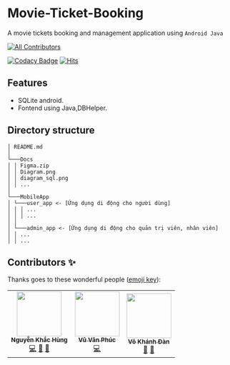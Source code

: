 # Movie-Ticket-Booking

A movie tickets booking and management application using `Android Java`

<!-- ALL-CONTRIBUTORS-BADGE:START - Do not remove or modify this section -->
[![All Contributors](https://img.shields.io/badge/all_contributors-3-orange.svg?style=flat-square)](#contributors-)
<!-- ALL-CONTRIBUTORS-BADGE:END -->

[![Codacy Badge](https://api.codacy.com/project/badge/Grade/b231badd3e184bf1b1cac6df7e21a374)](https://app.codacy.com/gh/hoc081098/Movie-Ticket-Booking?utm_source=github.com&utm_medium=referral&utm_content=hoc081098/Movie-Ticket-Booking&utm_campaign=Badge_Grade_Settings)
[![Hits](https://hits.seeyoufarm.com/api/count/incr/badge.svg?url=https%3A%2F%2Fgithub.com%2Fhoc081098%2FMovie-Ticket-Booking&count_bg=%23A16CF7&title_bg=%23555555&icon=&icon_color=%23E7E7E7&title=hits&edge_flat=true)](https://hits.seeyoufarm.com)

## Features

-   SQLite android.
-   Fontend using Java,DBHelper.

## Directory structure
```
│ README.md
│
└───Docs
│ │ Figma.zip
│ │ Diagram.png
│ │ diagram_sql.png
│ │ ...
│
└───MobileApp
│ └───user_app <- [Ứng dụng di động cho người dùng]
│ │ │ ...
│ │ │ ...
│ │
│ └───admin_app <- [Ứng dụng di động cho quản trị viên, nhân viên]
│ │ ...
│ │ ...
```


## Contributors ✨

Thanks goes to these wonderful people ([emoji key](https://allcontributors.org/docs/en/emoji-key)):

<!-- ALL-CONTRIBUTORS-LIST:START - Do not remove or modify this section -->
<!-- prettier-ignore-start -->
<!-- markdownlint-disable -->
<table>
  <tr>
    <td align="center"><a href="https://github.com/khachung2312"><img src="https://avatars.githubusercontent.com/u/121173534?s=400&u=3f1f5ef6218a9fd023fc06a917a8b5cf73745f46&v=4" width="100px;" alt=""/><br /><sub><b>Nguyễn Khắc Hùng</b></sub></a><br /><a href="https://github.com/khachung2312" title="Code">💻</a> <a href="https://github.com/khachung2312/duAn1_MovieTicketBookingAPK.git" title="Documentation">📖</a> <a href="#maintenance-hoc081098" title="Ideas & Code">🚧</a></td>
    <td align="center"><a href="https://github.com/VuVanPhuc684"><img src="https://avatars.githubusercontent.com/u/37899092?v=4?s=100" width="100px;" alt=""/><br /><sub><b>Vũ Văn Phúc</b></sub></a><br /><a href="https://github.com/khachung2312/duAn1_MovieTicketBookingAPK.git" title="Code, Planning, & Feedback">💻</a></td>
    <td align="center"><a href="https://github.com/danvokhanh"><img src="https://avatars.githubusercontent.com/u/53616269?v=4?s=100](https://avatars.githubusercontent.com/u/142620320?v=4)" width="100px;" alt=""/>
    <br /><sub><b>Võ Khánh Đàn
    </b></sub></a><br /><a href="https://github.com/khachung2312/duAn1_MovieTicketBookingAPK.git" title="Bug reports">🐛</a> <a href="https://github.com/danvokhanh" title="Code">🤔</a></td>
  </tr>
</table>

<!-- markdownlint-restore -->
<!-- prettier-ignore-end -->

<!-- ALL-CONTRIBUTORS-LIST:END -->
